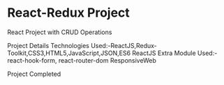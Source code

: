# React-Redux Project

React Project with CRUD Operations

Project Details
Technologies Used:-ReactJS,Redux-Toolkit,CSS3,HTML5,JavaScript,JSON,ES6
ReactJS Extra Module Used:- react-hook-form, react-router-dom
ResponsiveWeb

Project Completed